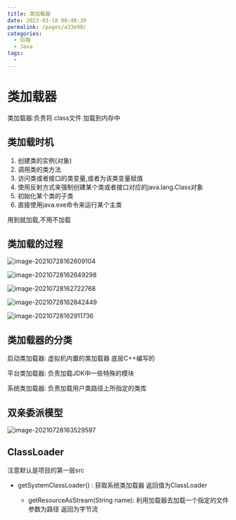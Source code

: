 ```yaml
---
title: 类加载器
date: 2022-03-18 00:48:39
permalink: /pages/a33e90/
categories:
  - 后端
  - Java
tags:
  - 
---
```

# 类加载器

类加载器:负责将.class文件 加载到内存中

## 类加载时机

1. 创建类的实例(对象)
2. 调用类的类方法
3. 访问类或者接口的类变量,或者为该类变量赋值
4. 使用反射方式来强制创建某个类或者接口对应的java.lang.Class对象
5. 初始化某个类的子类
6. 直接使用java.exe命令来运行某个主类

用到就加载,不用不加载

## 类加载的过程

![image-20210728162609104](https://cdn.jsdelivr.net/gh/Iekrwh/images/md-images/image-20210728162609104.png)

![image-20210728162649298](https://cdn.jsdelivr.net/gh/Iekrwh/images/md-images/image-20210728162649298.png)

![image-20210728162722768](https://cdn.jsdelivr.net/gh/Iekrwh/images/md-images/image-20210728162722768.png)

![image-20210728162842449](https://cdn.jsdelivr.net/gh/Iekrwh/images/md-images/image-20210728162842449.png)

![image-20210728162911736](https://cdn.jsdelivr.net/gh/Iekrwh/images/md-images/image-20210728162911736.png)

## 类加载器的分类

启动类加载器: 虚拟机内置的类加载器 底层C++编写的

平台类加载器: 负责加载JDK中一些特殊的模块

系统类加载器: 负责加载用户类路径上所指定的类库



## 双亲委派模型

![image-20210728163529597](https://cdn.jsdelivr.net/gh/Iekrwh/images/md-images/image-20210728163529597.png)



## ClassLoader  

注意默认是项目的第一层src  

- getSystemClassLoader() : 获取系统类加载器  返回值为ClassLoader

  - getResourceAsStream(String name):  利用加载器去加载一个指定的文件  参数为路径  返回为字节流

  

